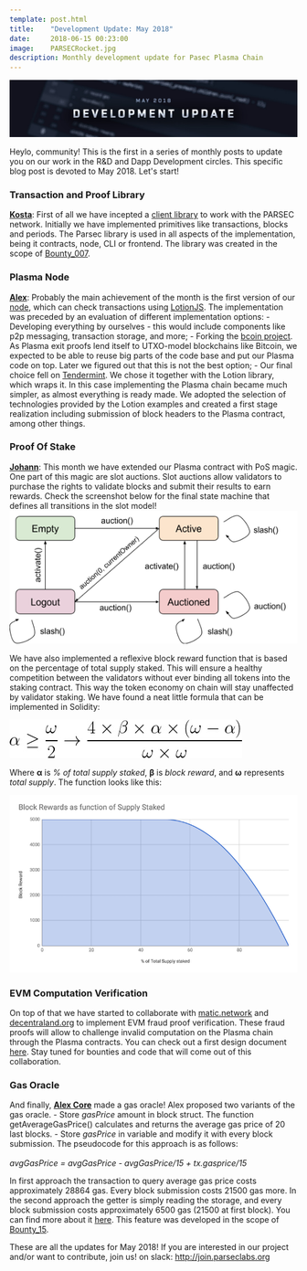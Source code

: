 ```yaml
---
template: post.html
title:    "Development Update: May 2018"
date:     2018-06-15 00:23:00
image:    PARSECRocket.jpg
description: Monthly development update for Pasec Plasma Chain
---
```


<img src="/img/blog/DevelopmentUpdateMay.jpg" alt="DevelopmentUpdate">

Heylo, community! This is the first in a series of monthly posts to update you on our work in the R&D and Dapp Development circles. This specific blog post is devoted to May 2018.  Let's start!

<h3>Transaction and Proof Library</h3>
<b><a href="https://github.com/troggy">Kosta</a></b>: First of all we have incepted a <a href="https://github.com/parsec-labs/parsec-lib">client library</a> to work with the PARSEC network. Initially we have implemented primitives like transactions, blocks and periods. The Parsec library is used in all aspects of the implementation, being it contracts, node, CLI or frontend. The library was created in the scope of <a href="https://github.com/parsec-labs/PIPs/wiki/Bounty_007">Bounty_007</a>.

<h3>Plasma Node</h3>
<b><a href="https://github.com/sunify">Alex</a></b>: Probably the main achievement of the month is the first version of our <a href="https://github.com/parsec-labs/parsec-node">node</a>, which can check transactions using <a href="https://lotionjs.com/">LotionJS</a>.  The implementation was preceded by an evaluation of different implementation options:
- Developing everything by ourselves - this would include components like p2p messaging, transaction storage, and more;
- Forking the <a href="http://bcoin.io/">bcoin project</a>.  As Plasma exit proofs lend itself to UTXO-model blockchains like Bitcoin, we expected to be able to reuse big parts of the code base and put our Plasma code on top. Later we figured out that this is not the best option;
- Our final choice fell on <a href="https://tendermint.com/">Tendermint</a>. We chose it together with the Lotion library, which wraps it.  In this case implementing the Plasma chain became much simpler, as almost everything is ready made. We adopted the selection of technologies provided by the Lotion examples and created a first stage realization including submission of block headers to the Plasma contract, among other things.

<h3>Proof Of Stake</h3>
<b><a href="https://github.com/johannbarbie">Johann</a></b>: This month we have extended our Plasma contract with PoS magic.  One part of this magic are slot auctions.  Slot auctions allow validators to purchase the rights to validate blocks and submit their results to earn rewards.  Check the screenshot below for the final state machine that defines all transitions in the slot model!

<img src="/img/blog/SlotModel.png" alt="SlotModel">

We have also implemented a reflexive block reward function that is based on the percentage of total supply staked.  This will ensure a healthy competition between the validators without ever binding all tokens into the staking contract.  This way the token economy on chain will stay unaffected by validator staking.  We have found a neat little formula that can be implemented in Solidity:

<img src="/img/blog/Formula.jpg" alt="Formula">

Where <b>&alpha;</b> is <i>% of total supply staked</i>, <b>&beta;</b> is <i>block reward</i>, and <b>&omega;</b> represents <i>total supply</i>.  The function looks like this:

<img src="/img/blog/BlockRewardsGraph.png" alt="FoBlockRewards" class="narrow">

<h3>EVM Computation Verification</h3>
On top of that we have started to collaborate with <a href="https://matic.network/">matic.network</a> and <a href="https://decentraland.org/">decentraland.org</a> to implement EVM fraud proof verification. These fraud proofs will allow to challenge invalid computation on the Plasma chain through the Plasma contracts.  You can check out a first design document <a href="https://docs.google.com/document/d/1UsC3RbGNQuOla8EPwPDjXnsRKrpJt3IlUQTKnlrjHTg">here</a>.  Stay tuned for bounties and code that will come out of this collaboration.

<h3>Gas Oracle</h3>
And finally, <b><a href="https://github.com/Koroqe">Alex Core</a></b> made a gas oracle! Alex proposed two variants of the gas oracle.
- Store <i>gasPrice</i> amount in block struct.  The function getAverageGasPrice() calculates and returns the average gas price of 20 last blocks.
- Store <i>gasPrice</i> in variable and modify it with every block submission. The pseudocode for this approach is as follows: <br><br><i>avgGasPrice = avgGasPrice - avgGasPrice/15 + tx.gasprice/15</i><br>

In first approach the transaction to query average gas price costs approximately 28864 gas.  Every block submission costs 21500 gas more.  In the second approach the getter is simply reading the storage, and every block submission costs approximately 6500 gas (21500 at first block).  You can find more about it <a href="https://github.com/parsec-labs/parsec-contracts/pull/18">here</a>. This feature was developed in the scope of <a href="https://github.com/parsec-labs/PIPs/wiki/Bounty_015">Bounty_15</a>.

These are all the updates for May 2018! If you are interested in our project and/or want to contribute, join us! on slack: http://join.parseclabs.org
